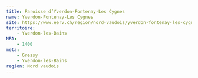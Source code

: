 ```yaml
---
title: Paroisse d’Yverdon-Fontenay-Les Cygnes
name: Yverdon-Fontenay-Les Cygnes
site: https://www.eerv.ch/region/nord-vaudois/yverdon-fontenay-les-cygnes/accueil
territoire:
    - Yverdon-les-Bains
NPA:
    - 1400
meta:
    - Gressy
    - Yverdon-les-Bains
region: Nord vaudois
---
```

